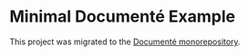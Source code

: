 # Minimal Documenté Example

This project was migrated to the [Documenté monorepository](https://github.com/documente/documente/tree/main/packages/minimal-example).